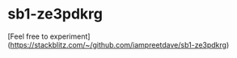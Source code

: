 # sb1-ze3pdkrg

[Feel free to experiment]
(https://stackblitz.com/~/github.com/iampreetdave/sb1-ze3pdkrg)